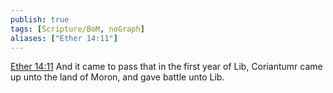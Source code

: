 ```yaml
---
publish: true
tags: [Scripture/BoM, noGraph]
aliases: ["Ether 14:11"]
---
```

[Ether 14:11](https://churchofjesuschrist.org/study/scriptures/bofm/ether/14?lang=eng&id=p11#p11) And it came to pass that in the first year of Lib, Coriantumr came up unto the land of Moron, and gave battle unto Lib.
